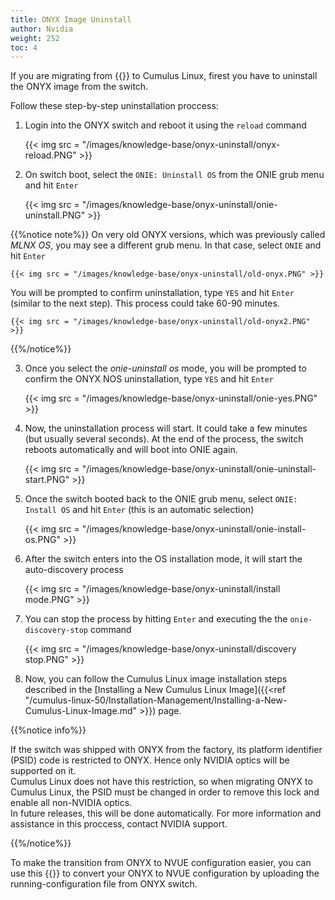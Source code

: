```yaml
---
title: ONYX Image Uninstall
author: Nvidia
weight: 252
toc: 4
---
```


If you are migrating from {{<exlink url="https://www.nvidia.com/en-us/networking/ethernet-switching/onyx/" text="ONYX">}} to Cumulus Linux, firest you have to uninstall the ONYX image from the switch. 

Follow these step-by-step uninstallation proccess:

1. Login into the ONYX switch and reboot it using the `reload` command

    {{< img src = "/images/knowledge-base/onyx-uninstall/onyx-reload.PNG" >}}

2. On switch boot, select the `ONIE: Uninstall OS` from the ONIE grub menu and hit `Enter`

    {{< img src = "/images/knowledge-base/onyx-uninstall/onie-uninstall.PNG" >}}

{{%notice note%}}
On very old ONYX versions, which was previously called *MLNX OS*, you may see a different grub menu. In that case, select `ONIE` and hit `Enter`

    {{< img src = "/images/knowledge-base/onyx-uninstall/old-onyx.PNG" >}}

You will be prompted to confirm uninstallation, type `YES` and hit `Enter` (similar to the next step). This process could take 60-90 minutes.

    {{< img src = "/images/knowledge-base/onyx-uninstall/old-onyx2.PNG" >}}

{{%/notice%}}

3. Once you select the *onie-uninstall os* mode, you will be prompted to confirm the ONYX NOS uninstallation, type `YES` and hit `Enter`

    {{< img src = "/images/knowledge-base/onyx-uninstall/onie-yes.PNG" >}}

4. Now, the uninstallation process will start. It could take a few minutes (but usually several seconds). At the end of the process, the switch reboots automatically and will boot into ONIE again.

    {{< img src = "/images/knowledge-base/onyx-uninstall/onie-uninstall-start.PNG" >}}

5. Once the switch booted back to the ONIE grub menu, select `ONIE: Install OS` and hit `Enter` (this is an automatic selection)

    {{< img src = "/images/knowledge-base/onyx-uninstall/onie-install-os.PNG" >}}

6. After the switch enters into the OS installation mode, it will start the auto-discovery process

    {{< img src = "/images/knowledge-base/onyx-uninstall/install mode.PNG" >}}

7. You can stop the process by hitting `Enter` and executing the the `onie-discovery-stop` command

    {{< img src = "/images/knowledge-base/onyx-uninstall/discovery stop.PNG" >}}

8. Now, you can follow the Cumulus Linux image installation steps described in the [Installing a New Cumulus Linux Image]({{<ref "/cumulus-linux-50/Installation-Management/Installing-a-New-Cumulus-Linux-Image.md" >}}) page. 

{{%notice info%}}

If the switch was shipped with ONYX from the factory, its platform identifier (PSID) code is restricted to ONYX. Hence only NVIDIA optics will be supported on it.</br> 
Cumulus Linux does not have this restriction, so when migrating ONYX to Cumulus Linux, the PSID must be changed in order to remove this lock and enable all non-NVIDIA optics.</br> 
In future releases, this will be done automatically. For more information and assistance in this proccess, contact NVIDIA support.

{{%/notice%}}

To make the transition from ONYX to NVUE configuration easier, you can use this {{<exlink url="https://air.nvidia.com/migrate/" text="NVUE Migration Tool">}} to convert your ONYX to NVUE configuration by uploading the running-configuration file from ONYX switch.
